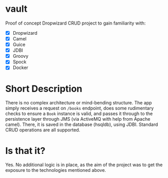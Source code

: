 # vault
Proof of concept Dropwizard CRUD project to gain familiarity with:
- [x] Dropwizard
- [x] Camel
- [x] Guice
- [x] JDBI
- [x] Groovy
- [x] Spock
- [x] Docker

# Short Description
There is no complex architecture or mind-bending structure. The app simply receives a request on `/books` endpoint, does some rudimentary checks to ensure a `Book` instance is valid, and passes it through to the persistence layer through JMS (via ActiveMQ with help from Apache camel). There, it is saved in the database (hsqldb), using JDBI. Standard CRUD operations are all supported.

# Is that it?
Yes. No additional logic is in place, as the aim of the project was to get the exposure to the technologies mentioned above.

